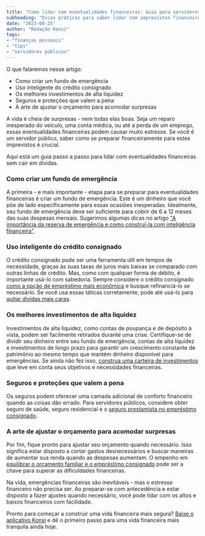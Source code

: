 ```yaml
---
title: "Como lidar com eventualidades financeiras: Guia para servidores públicos"
subheading: "Dicas práticas para saber lidar com imprevistos financeiros sem cair em dívidas"
date: "2023-08-25"
author: "Redação Konsi"
tags:
- "finanças pessoais"
- "tips"
- "servidores públicos"
---
```


O que falaremos nesse artigo:

- Como criar um fundo de emergência
- Uso inteligente do crédito consignado
- Os melhores investimentos de alta liquidez
- Seguros e proteções que valem a pena
- A arte de ajustar o orçamento para acomodar surpresas

A vida é cheia de surpresas - nem todas elas boas. Seja um reparo inesperado do veículo, uma conta médica, ou até a perda de um emprego, essas eventualidades financeiras podem causar muito estresse. Se você é um servidor público, saber como se preparar financeiramente para estes imprevistos é crucial.

Aqui está um guia passo a passo para lidar com eventualidades financeiras sem cair em dívidas.

### Como criar um fundo de emergência

A primeira - e mais importante - etapa para se preparar para eventualidades financeiras é criar um fundo de emergência. Este é um dinheiro que você põe de lado especificamente para essas ocasiões inesperadas. Idealmente, seu fundo de emergência deve ser suficiente para cobrir de 6 a 12 meses das suas despesas mensais. Sugerimos algumas dicas no artigo ["A importância da reserva de emergência e como construí-la com inteligência financeira"](https://www.konsi.com.br/postagens/a-importncia-da-reserva-de-emergncia-e-como-constru-la-com-inteligncia-financeira).

### Uso inteligente do crédito consignado

O crédito consignado pode ser uma ferramenta útil em tempos de necessidade, graças às suas taxas de juros mais baixas se comparado com outras linhas de crédito. Mas, como com qualquer forma de débito, é importante usá-lo com sabedoria. Sempre considere o crédito consignado [como a opção de empréstimo mais econômica](https://www.konsi.com.br/postagens/por-que-o-crdito-consignado-a-melhor-escolha-para-servidores-pblicos) e busque refinanciá-lo se necessário. Se você usa essas táticas corretamente, pode até usá-lo para [quitar dívidas mais caras](https://www.konsi.com.br/postagens/como-usar-o-crdito-consignado-para-quitar-dvidas-caras).

### Os melhores investimentos de alta liquidez

Investimentos de alta liquidez, como contas de poupança e de depósito à vista, podem ser facilmente retirados durante uma crise. Certifique-se de dividir seu dinheiro entre seu fundo de emergência, contas de alta liquidez e investimentos de longo prazo para garantir um crescimento constante de patrimônio ao mesmo tempo que mantém dinheiro disponível para emergências. Se ainda não fez isso, [construa uma carteira de investimentos](https://www.konsi.com.br/postagens/estabilidade-financeira-para-servidores-pblicos-constituindo-uma-carteira-de-investimento-segura-e-lucrativa) que leve em conta seus objetivos e necessidades financeiras.

### Seguros e proteções que valem a pena

Os seguros podem oferecer uma camada adicional de conforto financeiro quando as coisas dão errado. Para servidores públicos, considere obter seguro de saúde, seguro residencial e o [seguro prestamista no empréstimo consignado](https://www.konsi.com.br/postagens/a-importncia-do-seguro-prestamista-no-emprstimo-consignado).

### A arte de ajustar o orçamento para acomodar surpresas

Por fim, fique pronto para ajustar seu orçamento quando necessário. Isso significa estar disposto a cortar gastos desnecessários e buscar maneiras de aumentar sua renda quando as despesas aumentam. O empenho em [equilibrar o orçamento familiar e o empréstimo consignado](https://www.konsi.com.br/postagens/a-arte-de-equilibrar-o-oramento-familiar-e-o-emprstimo-consignado) pode ser a chave para superar as dificuldades financeiras.

Na vida, emergências financeiras são inevitáveis - mas o estresse financeiro não precisa ser. Ao preparar-se com antecedência e estar disposto a fazer ajustes quando necessário, você pode lidar com os altos e baixos financeiros com facilidade.

Pronto para começar a construir uma vida financeira mais segura? [Baixe o aplicativo Konsi](https://www.konsi.com.br/download) e dê o primeiro passo para uma vida financeira mais tranquila ainda hoje.